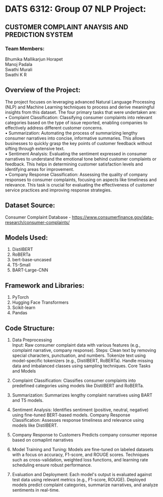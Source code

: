 # DATS 6312: Group 07 NLP Project:
## CUSTOMER COMPLAINT ANAYSIS AND PREDICTION SYSTEM

### Team Members:
Bhumika Mallikarjun Horapet  
Manoj Padala  
Swathi Murali  
Swathi K R    

## Overview of the Project:
The project focuses on leveraging advanced Natural Language Processing (NLP) and Machine Learning techniques to process and derive meaningful insights from this dataset. The four primary tasks that were undertaken are:  
•	Complaint Classification: Classifying consumer complaints into relevant categories based on the type of issue reported, enabling companies to effectively address different customer concerns.  
•	Summarization: Automating the process of summarizing lengthy consumer narratives into concise, informative summaries. This allows businesses to quickly grasp the key points of customer feedback without sifting through extensive text.  
•	Sentiment Analysis: Evaluating the sentiment expressed in consumer narratives to understand the emotional tone behind customer complaints or feedback. This helps in determining customer satisfaction levels and identifying areas for improvement.  
•	Company Response Classification: Assessing the quality of company responses to consumer complaints, focusing on aspects like timeliness and relevance. This task is crucial for evaluating the effectiveness of customer service practices and improving response strategies.  

## Dataset Source: 
Consumer Complaint Database - https://www.consumerfinance.gov/data-research/consumer-complaints/

## Models Used:
1. DistilBERT
2. RoBERTa
3. bert-base-uncased
4. T5-Small
5. BART-Large-CNN

## Framework and Libraries:
1. PyTorch
2. Hugging Face Transformers
3. Scikit-learn
4. Pandas

## Code Structure:

1. Data Preprocessing  
Input: Raw consumer complaint data with various features (e.g., complaint narrative, company response).
Steps:
Clean text by removing special characters, punctuation, and numbers.
Tokenize text using model-specific tokenizers (e.g., DistilBERT, RoBERTa).
Handle missing data and imbalanced classes using sampling techniques.
Core Tasks and Models

2. Complaint Classification:
Classifies consumer complaints into predefined categories using models like DistilBERT and RoBERTa. 

3. Summarization:
Summarizes lengthy complaint narratives using BART and T5 models.

4. Sentiment Analysis:
Identifies sentiment (positive, neutral, negative) using fine-tuned BERT-based models.
Company Response Classification:
Assesses response timeliness and relevance using models like DistilBERT.

5. Company Response to Customers
Predicts company consumer reponse based on comaplint narratives

6. Model Training and Tuning: 
Models are fine-tuned on labeled datasets with a focus on accuracy, F1-score, and ROUGE scores.
Techniques such as cross-validation, weighted loss functions, and learning rate scheduling ensure robust performance.

7. Evaluation and Deployment: 
Each model's output is evaluated against test data using relevant metrics (e.g., F1-score, ROUGE).
Deployed models predict complaint categories, summarize narratives, and analyze sentiments in real-time.








